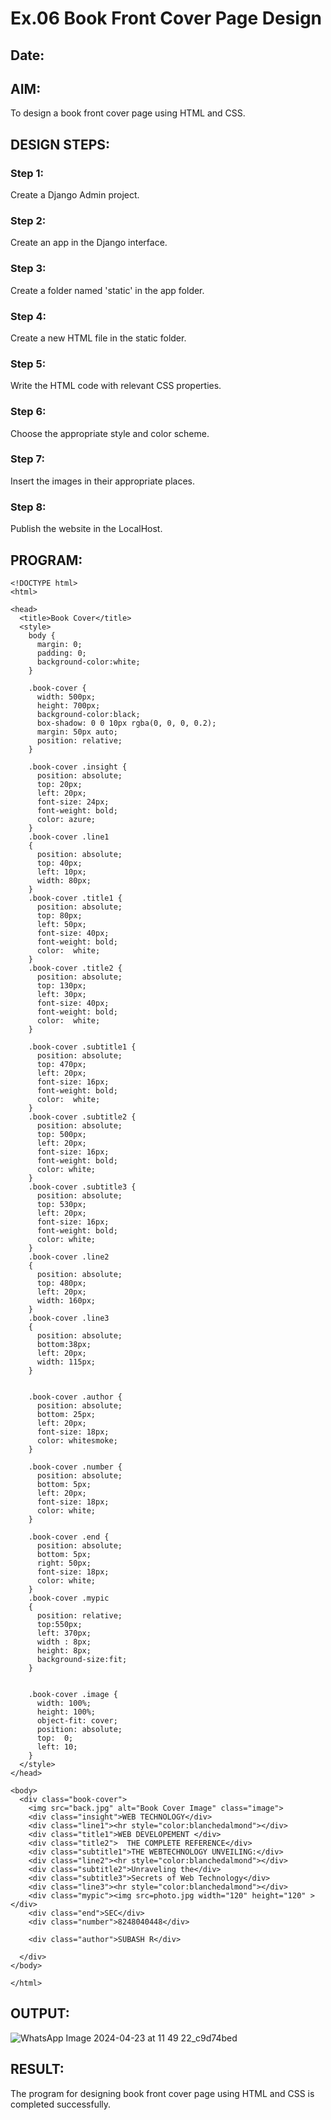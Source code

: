 # Ex.06 Book Front Cover Page Design
## Date:

## AIM:
To design a book front cover page using HTML and CSS.

## DESIGN STEPS:

### Step 1:
Create a Django Admin project.

### Step 2:
Create an app in the Django interface.

### Step 3:
Create a folder named 'static' in the app folder.

### Step 4:
Create a new HTML file in the static folder.

### Step 5:
Write the HTML code with relevant CSS properties.

### Step 6:
Choose the appropriate style and color scheme.

### Step 7:
Insert the images in their appropriate places.

### Step 8:
Publish the website in the LocalHost.

## PROGRAM:
```
<!DOCTYPE html>
<html>

<head>
  <title>Book Cover</title>
  <style>
    body {
      margin: 0;
      padding: 0;
      background-color:white;
    }

    .book-cover {
      width: 500px;
      height: 700px;
      background-color:black;
      box-shadow: 0 0 10px rgba(0, 0, 0, 0.2);
      margin: 50px auto;
      position: relative;
    }
    
    .book-cover .insight {
      position: absolute;
      top: 20px;
      left: 20px;
      font-size: 24px;
      font-weight: bold;
      color: azure;
    }
    .book-cover .line1
    {
      position: absolute;
      top: 40px;
      left: 10px;
      width: 80px;
    }
    .book-cover .title1 {
      position: absolute;
      top: 80px;
      left: 50px;
      font-size: 40px;
      font-weight: bold;
      color:  white;
    }
    .book-cover .title2 {
      position: absolute;
      top: 130px;
      left: 30px;
      font-size: 40px;
      font-weight: bold;
      color:  white;
    }

    .book-cover .subtitle1 {
      position: absolute;
      top: 470px;
      left: 20px;
      font-size: 16px;
      font-weight: bold;
      color:  white;
    }
    .book-cover .subtitle2 {
      position: absolute;
      top: 500px;
      left: 20px;
      font-size: 16px;
      font-weight: bold;
      color: white;
    }
    .book-cover .subtitle3 {
      position: absolute;
      top: 530px;
      left: 20px;
      font-size: 16px;
      font-weight: bold;
      color: white;
    }
    .book-cover .line2
    {
      position: absolute;
      top: 480px;
      left: 20px;
      width: 160px;
    }
    .book-cover .line3
    {
      position: absolute;
      bottom:38px;
      left: 20px;
      width: 115px;
    }


    .book-cover .author {
      position: absolute;
      bottom: 25px;
      left: 20px;
      font-size: 18px;
      color: whitesmoke;
    }

    .book-cover .number {
      position: absolute;
      bottom: 5px;
      left: 20px;
      font-size: 18px;
      color: white;
    }

    .book-cover .end {
      position: absolute;
      bottom: 5px;
      right: 50px;
      font-size: 18px;
      color: white;
    }
    .book-cover .mypic
    {
      position: relative;
      top:550px;
      left: 370px;
      width : 8px;
      height: 8px;
      background-size:fit;
    }


    .book-cover .image {
      width: 100%;
      height: 100%;
      object-fit: cover;
      position: absolute;
      top:  0;
      left: 10;
    }
  </style>
</head>

<body>
  <div class="book-cover">
    <img src="back.jpg" alt="Book Cover Image" class="image">
    <div class="insight">WEB TECHNOLOGY</div>
    <div class="line1"><hr style="color:blanchedalmond"></div>
    <div class="title1">WEB DEVELOPEMENT </div>
    <div class="title2">  THE COMPLETE REFERENCE</div>
    <div class="subtitle1">THE WEBTECHNOLOGY UNVEILING:</div>
    <div class="line2"><hr style="color:blanchedalmond"></div>
    <div class="subtitle2">Unraveling the</div>
    <div class="subtitle3">Secrets of Web Technology</div>
    <div class="line3"><hr style="color:blanchedalmond"></div>
    <div class="mypic"><img src=photo.jpg width="120" height="120" ></div>
    <div class="end">SEC</div>
    <div class="number">8248040448</div>

    <div class="author">SUBASH R</div>

  </div>
</body>

</html>
```
## OUTPUT:
![WhatsApp Image 2024-04-23 at 11 49 22_c9d74bed](https://github.com/rsubash17/cover/assets/147139828/a6444fae-171e-4a87-8cf4-a5ec562473c7)


## RESULT:
The program for designing book front cover page using HTML and CSS is completed successfully.
